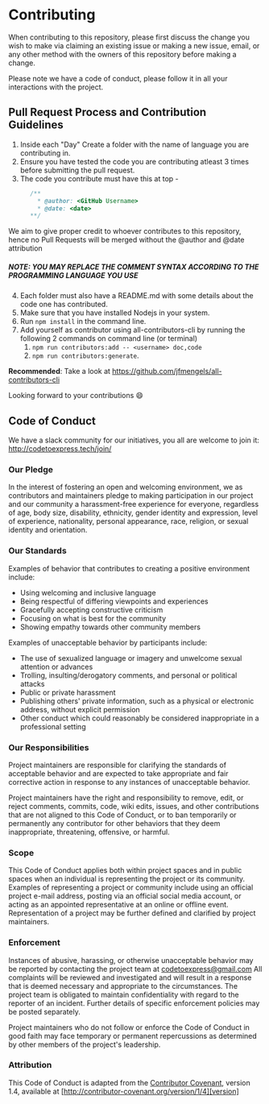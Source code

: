 # Contributing

When contributing to this repository, please first discuss the change you wish to make via claiming an existing issue or making a new issue, email, or any other method with the owners of this repository before making a change. 

Please note we have a code of conduct, please follow it in all your interactions with the project.

## Pull Request Process and Contribution Guidelines

1. Inside each "Day" Create a folder with the name of language you are contributing in.
2. Ensure you have tested the code you are contributing atleast 3 times before submitting the pull request.
3. The code you contribute must have this at top -
```cpp  
      /**
        * @author: <GitHub Username>
        * @date: <date>
      **/
```
We aim to give proper credit to whoever contributes to this repository, hence no Pull Requests will be merged without the @author and @date attribution

##### NOTE: YOU MAY REPLACE THE COMMENT SYNTAX ACCORDING TO THE PROGRAMMING LANGUAGE YOU USE

4. Each folder must also have a README.md with some details about the code one has contributed.
5. Make sure that you have installed Nodejs in your system.
6. Run `npm install` in the command line.
7. Add yourself as contributor using all-contributors-cli by running the following 2 commands on command line (or terminal)
    1. `npm run contributors:add -- <username> doc,code` 
    2. `npm run contributors:generate`.
   
**Recommended**: Take a look at https://github.com/jfmengels/all-contributors-cli

Looking forward to your contributions 😄

## Code of Conduct

We have a slack community for our initiatives, you all are welcome to join it: http://codetoexpress.tech/join/

### Our Pledge

In the interest of fostering an open and welcoming environment, we as
contributors and maintainers pledge to making participation in our project and
our community a harassment-free experience for everyone, regardless of age, body
size, disability, ethnicity, gender identity and expression, level of experience,
nationality, personal appearance, race, religion, or sexual identity and
orientation.

### Our Standards

Examples of behavior that contributes to creating a positive environment
include:

* Using welcoming and inclusive language
* Being respectful of differing viewpoints and experiences
* Gracefully accepting constructive criticism
* Focusing on what is best for the community
* Showing empathy towards other community members

Examples of unacceptable behavior by participants include:

* The use of sexualized language or imagery and unwelcome sexual attention or
advances
* Trolling, insulting/derogatory comments, and personal or political attacks
* Public or private harassment
* Publishing others' private information, such as a physical or electronic
  address, without explicit permission
* Other conduct which could reasonably be considered inappropriate in a
  professional setting

### Our Responsibilities

Project maintainers are responsible for clarifying the standards of acceptable
behavior and are expected to take appropriate and fair corrective action in
response to any instances of unacceptable behavior.

Project maintainers have the right and responsibility to remove, edit, or
reject comments, commits, code, wiki edits, issues, and other contributions
that are not aligned to this Code of Conduct, or to ban temporarily or
permanently any contributor for other behaviors that they deem inappropriate,
threatening, offensive, or harmful.

### Scope

This Code of Conduct applies both within project spaces and in public spaces
when an individual is representing the project or its community. Examples of
representing a project or community include using an official project e-mail
address, posting via an official social media account, or acting as an appointed
representative at an online or offline event. Representation of a project may be
further defined and clarified by project maintainers.

### Enforcement

Instances of abusive, harassing, or otherwise unacceptable behavior may be
reported by contacting the project team at codetoexpress@gmail.com
All complaints will be reviewed and investigated and will result in a response that
is deemed necessary and appropriate to the circumstances. The project team is
obligated to maintain confidentiality with regard to the reporter of an incident.
Further details of specific enforcement policies may be posted separately.

Project maintainers who do not follow or enforce the Code of Conduct in good
faith may face temporary or permanent repercussions as determined by other
members of the project's leadership.

### Attribution

This Code of Conduct is adapted from the [Contributor Covenant][homepage], version 1.4,
available at [http://contributor-covenant.org/version/1/4][version]

[homepage]: http://contributor-covenant.org
[version]: http://contributor-covenant.org/version/1/4/
